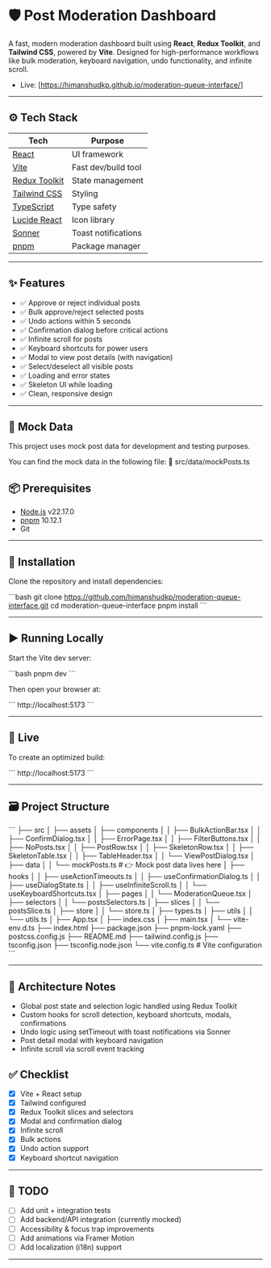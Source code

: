 # 🛡️ Post Moderation Dashboard

A fast, modern moderation dashboard built using **React**, **Redux Toolkit**, and **Tailwind CSS**, powered by **Vite**. Designed for high-performance workflows like bulk moderation, keyboard navigation, undo functionality, and infinite scroll.

- Live: [https://himanshudkp.github.io/moderation-queue-interface/]

---

## ⚙️ Tech Stack

| Tech                                           | Purpose             |
| ---------------------------------------------- | ------------------- |
| [React](https://reactjs.org)                   | UI framework        |
| [Vite](https://vitejs.dev/)                    | Fast dev/build tool |
| [Redux Toolkit](https://redux-toolkit.js.org/) | State management    |
| [Tailwind CSS](https://tailwindcss.com/)       | Styling             |
| [TypeScript](https://www.typescriptlang.org/)  | Type safety         |
| [Lucide React](https://lucide.dev/)            | Icon library        |
| [Sonner](https://sonner.emilkowal.ski/)        | Toast notifications |
| [pnpm](https://pnpm.io/)                       | Package manager     |

---

## ✨ Features

- ✅ Approve or reject individual posts
- ✅ Bulk approve/reject selected posts
- ✅ Undo actions within 5 seconds
- ✅ Confirmation dialog before critical actions
- ✅ Infinite scroll for posts
- ✅ Keyboard shortcuts for power users
- ✅ Modal to view post details (with navigation)
- ✅ Select/deselect all visible posts
- ✅ Loading and error states
- ✅ Skeleton UI while loading
- ✅ Clean, responsive design

---

## 🧪 Mock Data

This project uses mock post data for development and testing purposes.

You can find the mock data in the following file: 📁 src/data/mockPosts.ts

## 📦 Prerequisites

- [Node.js](https://nodejs.org/) v22.17.0
- [pnpm](https://pnpm.io/) 10.12.1
- Git

---

## 🧰 Installation

Clone the repository and install dependencies:

\`\`\`bash
git clone https://github.com/himanshudkp/moderation-queue-interface.git
cd moderation-queue-interface
pnpm install
\`\`\`

---

## ▶️ Running Locally

Start the Vite dev server:

\`\`\`bash
pnpm dev
\`\`\`

Then open your browser at:

\`\`\`
http://localhost:5173
\`\`\`

---

## 🔨 Live

To create an optimized build:

\`\`\`
http://localhost:5173
\`\`\`

---

## 🗃️ Project Structure

\`\`\`
├── src
│ ├── assets
│ ├── components
│ │ ├── BulkActionBar.tsx
│ │ ├── ConfirmDialog.tsx
│ │ ├── ErrorPage.tsx
│ │ ├── FilterButtons.tsx
│ │ ├── NoPosts.tsx
│ │ ├── PostRow.tsx
│ │ ├── SkeletonRow.tsx
│ │ ├── SkeletonTable.tsx
│ │ ├── TableHeader.tsx
│ │ └── ViewPostDialog.tsx
│ ├── data
│ │ └── mockPosts.ts # 👉 Mock post data lives here
│ ├── hooks
│ │ ├── useActionTimeouts.ts
│ │ ├── useConfirmationDialog.ts
│ │ ├── useDialogState.ts
│ │ ├── useInfiniteScroll.ts
│ │ └── useKeyboardShortcuts.tsx
│ ├── pages
│ │ └── ModerationQueue.tsx
│ ├── selectors
│ │ └── postsSelectors.ts
│ ├── slices
│ │ └── postsSlice.ts
│ ├── store
│ │ └── store.ts
│ ├── types.ts
│ ├── utils
│ │ └── utils.ts
│ ├── App.tsx
│ ├── index.css
│ ├── main.tsx
│ └── vite-env.d.ts
├── index.html
├── package.json
├── pnpm-lock.yaml
├── postcss.config.js
├── README.md
├── tailwind.config.js
├── tsconfig.json
├── tsconfig.node.json
└── vite.config.ts # Vite configuration
\`\`\`

---

## 🧠 Architecture Notes

- Global post state and selection logic handled using Redux Toolkit
- Custom hooks for scroll detection, keyboard shortcuts, modals, confirmations
- Undo logic using setTimeout with toast notifications via Sonner
- Post detail modal with keyboard navigation
- Infinite scroll via scroll event tracking

## ✅ Checklist

- [x] Vite + React setup
- [x] Tailwind configured
- [x] Redux Toolkit slices and selectors
- [x] Modal and confirmation dialog
- [x] Infinite scroll
- [x] Bulk actions
- [x] Undo action support
- [x] Keyboard shortcut navigation

---

## 📌 TODO

- [ ] Add unit + integration tests
- [ ] Add backend/API integration (currently mocked)
- [ ] Accessibility & focus trap improvements
- [ ] Add animations via Framer Motion
- [ ] Add localization (i18n) support

---
